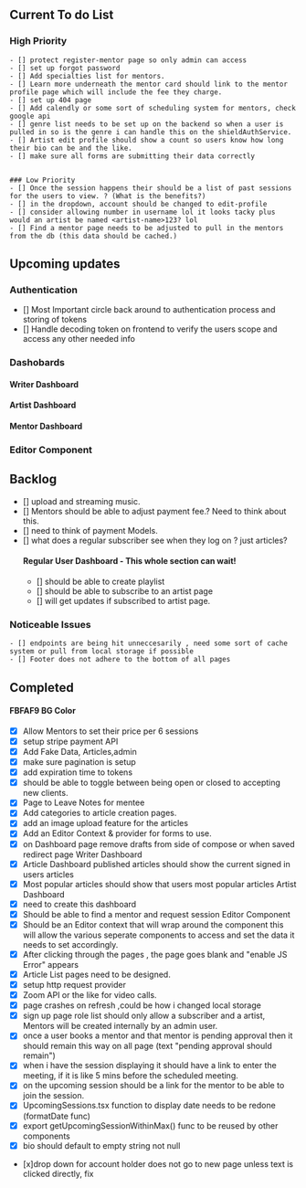 ## Current To do List
### High Priority
    - [] protect register-mentor page so only admin can access   
    - [] set up forgot password
    - [] Add specialties list for mentors.
    - [] Learn more underneath the mentor card should link to the mentor profile page which will include the fee they charge.
    - [] set up 404 page
    - [] Add calendly or some sort of scheduling system for mentors, check google api 
    - [] genre list needs to be set up on the backend so when a user is pulled in so is the genre i can handle this on the shieldAuthService.
    - [] Artist edit profile should show a count so users know how long their bio can be and the like.
    - [] make sure all forms are submitting their data correctly


    ### Low Priority
    - [] Once the session happens their should be a list of past sessions for the users to view. ? (What is the benefits?)
    - [] in the dropdown, account should be changed to edit-profile
    - [] consider allowing number in username lol it looks tacky plus would an artist be named <artist-name>123? lol
    - [] Find a mentor page needs to be adjusted to pull in the mentors from the db (this data should be cached.)


## Upcoming updates

### Authentication
- [] Most Important circle back around to authentication process and storing of tokens
- [] Handle decoding token on frontend to verify the users scope and access any other needed info


### Dashobards

#### Writer Dashboard





#### Artist Dashboard

#### Mentor Dashboard 


### Editor Component




## Backlog

- [] upload and streaming music.
- [] Mentors should be able to adjust payment fee.? Need to think about this.
- [] need to think of payment Models.
- [] what does a regular subscriber see when they log on ? just articles?
    #### Regular User Dashboard - This whole section can wait!
    - [] should be able to create playlist
    - [] should be able to subscribe to an artist page
    - [] will get updates if subscribed to artist page.

 ### Noticeable Issues

    - [] endpoints are being hit unneccesarily , need some sort of cache system or pull from local storage if possible
    - [] Footer does not adhere to the bottom of all pages

    
## Completed
#### FBFAF9 BG Color
- [x] Allow Mentors to set their price per 6 sessions
- [x] setup stripe payment API
- [x] Add Fake Data, Articles,admin 
- [x] make sure pagination is setup
- [x] add expiration time to tokens
- [x] should be able to toggle between being open or closed to accepting new clients.
- [x]  Page to Leave Notes for mentee 
- [x] Add categories to article creation pages.
- [x] add an image upload feature for the articles 
- [x] Add an Editor Context &amp; provider for forms to use.
- [x] on Dashboard page remove drafts from side of compose or when saved redirect page
Writer Dashboard
- [x] Article Dashboard published articles should show the current signed in users articles
- [x]  Most popular articles should show that users most popular articles
Artist Dashboard
- [x]  need to create this dashboard
- [x]  Should be able to find a mentor and request session
Editor Component
- [x] Should be an Editor context that will wrap around the component this will allow the various seperate components to access and set the data it needs to set accordingly. 
- [x] After clicking through the pages , the page goes blank and 
        "enable JS Error" appears
- [x] Article List pages need to be designed.
- [x] setup http request provider
- [x] Zoom API or the like for video calls.
- [x] page crashes on refresh ,could be how i changed local storage
- [x] sign up page role list should only allow a subscriber and a artist, Mentors will be created internally by an admin user.
- [x] once a user books a mentor and that mentor is pending approval then it should remain this way on all page (text "pending approval should remain")
- [x] when i have the session displaying it should have a link to enter the meeting, if it is like 5 mins before the scheduled meeting.
- [x] on the upcoming session should be a link for the mentor to be able to join the session. 
- [x] UpcomingSessions.tsx function to display date needs to be redone (formatDate func)
- [x] export getUpcomingSessionWithinMax() func to be reused by other components
- [x] bio should default to empty string not null
- [x]drop down for account holder does not go to new page unless text is clicked directly, fix